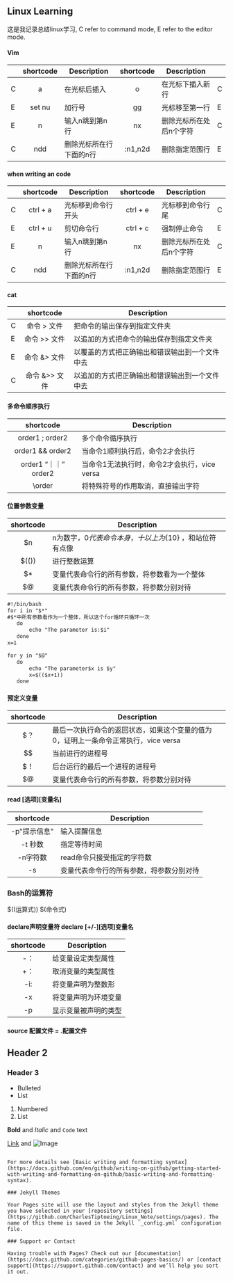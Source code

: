 ## Linux Learning

这是我记录总结linux学习, C refer to command mode, E refer to the editor mode.

#### Vim

| | shortcode | Description | shortcode | Description | |
| - | :-: | - | :-: | - | - |
| C | a | 在光标后插入 | o | 在光标下插入新行 | C |
| E | set nu | 加行号 | gg | 光标移至第一行 | E |
| E | n | 输入n跳到第n行 | nx | 删除光标所在处后n个字符 | C |
| C | ndd | 删除光标所在行下面的n行 | :n1,n2d | 删除指定范围行 | E |


#### when writing an code
| | shortcode | Description | shortcode | Description | |
| - | :-: | - | :-: | - | - |
| C | ctrl + a | 光标移到命令行开头 | ctrl + e | 光标移到命令行尾 | C |
| E | ctrl + u | 剪切命令行 | ctrl + c | 强制停止命令 | E |
| E | n | 输入n跳到第n行 | nx | 删除光标所在处后n个字符 | C |
| C | ndd | 删除光标所在行下面的n行 | :n1,n2d | 删除指定范围行 | E |

#### cat
| | shortcode | Description | 
| - | :-: | - | 
| C | 命令 > 文件 | 把命令的输出保存到指定文件夹 | 
| E | 命令 >> 文件 | 以追加的方式把命令的输出保存到指定文件夹 | 
| E | 命令 &> 文件 | 以覆盖的方式把正确输出和错误输出到一个文件中去 |
| C | 命令 &>> 文件 | 以追加的方式把正确输出和错误输出到一个文件中去 | 

#### 多命令顺序执行
| shortcode | Description | 
| :-: | - | 
| order1 ; order2 | 多个命令循序执行 | 
| order1 && order2 | 当命令1顺利执行后，命令2才会执行 | 
| order1 “｜｜” order2 | 当命令1无法执行时，命令2才会执行，vice versa |
| \order | 将特殊符号的作用取消，直接输出字符 |


#### 位置参数变量
| shortcode | Description | 
| :-: | - | 
| $n | n为数字，$0代表命令本身，十以上为${10} ，和站位符有点像| 
| $(()) | 进行整数运算| 
| $* | 变量代表命令行的所有参数，将参数看为一个整体 |
| $@ | 变量代表命令行的所有参数，将参数分别对待 |

```markdown
#!/bin/bash
for i in "$*"
#$*中所有参数看作为一个整体，所以这个for循环只循环一次
   do
       echo "The parameter is:$i"
   done
x=1

for y in "$@"
   do
       echo "The parameter$x is $y"
       x=$(($x+1))
   done


```


#### 预定义变量
| shortcode | Description | 
| :-: | - | 
| $？ | 最后一次执行命令的返回状态，如果这个变量的值为0，证明上一条命令正常执行，vice versa | 
| $$ | 当前进行的进程号 | 
| $！ | 后台运行的最后一个进程的进程号 |
| $@ | 变量代表命令行的所有参数，将参数分别对待 |


#### read [选项][变量名]
| shortcode | Description | 
| :-: | - | 
| -p"提示信息" | 输入提醒信息 | 
| -t 秒数 | 指定等待时间 | 
| -n字符数 | read命令只接受指定的字符数 |
| -s | 变量代表命令行的所有参数，将参数分别对待 |

### Bash的运算符
$((运算式))    $(命令式)
#### declare声明变量符 declare [+/-][选项]变量名
| shortcode | Description | 
| :-: | - | 
| -： | 给变量设定类型属性 | 
| +： | 取消变量的类型属性 |
| -i: | 将变量声明为整数形 | 
| -x | 将变量声明为环境变量 |
| -p | 显示变量被声明的类型 |

#### source 配置文件 = .配置文件
## Header 2
### Header 3

- Bulleted
- List

1. Numbered
2. List

**Bold** and _Italic_ and `Code` text

[Link](url) and ![Image](src)
```

For more details see [Basic writing and formatting syntax](https://docs.github.com/en/github/writing-on-github/getting-started-with-writing-and-formatting-on-github/basic-writing-and-formatting-syntax).

### Jekyll Themes

Your Pages site will use the layout and styles from the Jekyll theme you have selected in your [repository settings](https://github.com/CharlesTiptoeing/Linux_Note/settings/pages). The name of this theme is saved in the Jekyll `_config.yml` configuration file.

### Support or Contact

Having trouble with Pages? Check out our [documentation](https://docs.github.com/categories/github-pages-basics/) or [contact support](https://support.github.com/contact) and we’ll help you sort it out.
